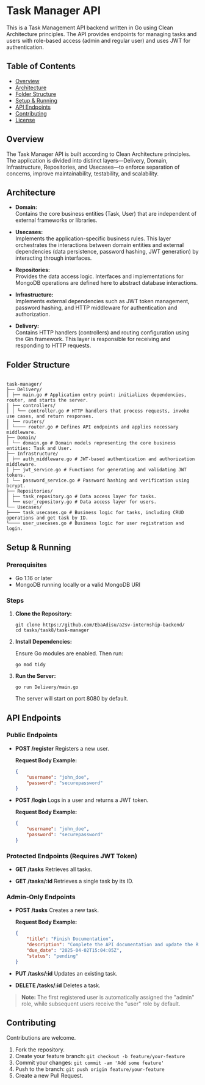 # Task Manager API

This is a Task Management API backend written in Go using Clean Architecture principles. The API provides endpoints for managing tasks and users with role-based access (admin and regular user) and uses JWT for authentication.

## Table of Contents

-   [Overview](#overview)
-   [Architecture](#architecture)
-   [Folder Structure](#folder-structure)
-   [Setup & Running](#setup--running)
-   [API Endpoints](#api-endpoints)
-   [Contributing](#contributing)
-   [License](#license)

## Overview

The Task Manager API is built according to Clean Architecture principles. The application is divided into distinct layers—Delivery, Domain, Infrastructure, Repositories, and Usecases—to enforce separation of concerns, improve maintainability, testability, and scalability.

## Architecture

-   **Domain:**  
    Contains the core business entities (Task, User) that are independent of external frameworks or libraries.

-   **Usecases:**  
    Implements the application-specific business rules. This layer orchestrates the interactions between domain entities and external dependencies (data persistence, password hashing, JWT generation) by interacting through interfaces.

-   **Repositories:**  
    Provides the data access logic. Interfaces and implementations for MongoDB operations are defined here to abstract database interactions.

-   **Infrastructure:**  
    Implements external dependencies such as JWT token management, password hashing, and HTTP middleware for authentication and authorization.

-   **Delivery:**  
    Contains HTTP handlers (controllers) and routing configuration using the Gin framework. This layer is responsible for receiving and responding to HTTP requests.

## Folder Structure

```

task-manager/
├── Delivery/
│ ├── main.go # Application entry point: initializes dependencies, router, and starts the server.
│ ├── controllers/
│ │ └── controller.go # HTTP handlers that process requests, invoke use cases, and return responses.
│ └── routers/
│ └──── router.go # Defines API endpoints and applies necessary middleware.
├── Domain/
│ └── domain.go # Domain models representing the core business entities: Task and User.
├── Infrastructure/
│ ├── auth_middleware.go # JWT-based authentication and authorization middleware.
│ ├── jwt_service.go # Functions for generating and validating JWT tokens.
│ └── password_service.go # Password hashing and verification using bcrypt.
├── Repositories/
│ ├── task_repository.go # Data access layer for tasks.
│ └── user_repository.go # Data access layer for users.
└── Usecases/
├──── task_usecases.go # Business logic for tasks, including CRUD operations and get task by ID.
└──── user_usecases.go # Business logic for user registration and login.

```

## Setup & Running

### Prerequisites

-   Go 1.16 or later
-   MongoDB running locally or a valid MongoDB URI

### Steps

1. **Clone the Repository:**

    ```shell
    git clone https://github.com/EbaAdisu/a2sv-internship-backend/
    cd tasks/task8/task-manager
    ```

2. **Install Dependencies:**

    Ensure Go modules are enabled. Then run:

    ```shell
    go mod tidy
    ```

3. **Run the Server:**

    ```shell
    go run Delivery/main.go
    ```

    The server will start on port 8080 by default.

## API Endpoints

### Public Endpoints

-   **POST /register**
    Registers a new user.

    **Request Body Example:**

    ```json
    {
        "username": "john_doe",
        "password": "securepassword"
    }
    ```

-   **POST /login**
    Logs in a user and returns a JWT token.

    **Request Body Example:**

    ```json
    {
        "username": "john_doe",
        "password": "securepassword"
    }
    ```

### Protected Endpoints (Requires JWT Token)

-   **GET /tasks**
    Retrieves all tasks.

-   **GET /tasks/:id**
    Retrieves a single task by its ID.

### Admin-Only Endpoints

-   **POST /tasks**
    Creates a new task.

    **Request Body Example:**

    ```json
    {
        "title": "Finish Documentation",
        "description": "Complete the API documentation and update the README.",
        "due_date": "2025-04-02T15:04:05Z",
        "status": "pending"
    }
    ```

-   **PUT /tasks/:id**
    Updates an existing task.

-   **DELETE /tasks/:id**
    Deletes a task.

> **Note:** The first registered user is automatically assigned the "admin" role, while subsequent users receive the "user" role by default.

## Contributing

Contributions are welcome.

1. Fork the repository.
2. Create your feature branch: `git checkout -b feature/your-feature`
3. Commit your changes: `git commit -am 'Add some feature'`
4. Push to the branch: `git push origin feature/your-feature`
5. Create a new Pull Request.
